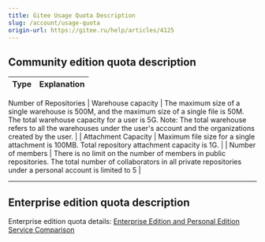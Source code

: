 ```yaml
---
title: Gitee Usage Quota Description
slug: /account/usage-quota
origin-url: https://gitee.ru/help/articles/4125
---
```


## Community edition quota description

| Type | Explanation |
|:------:|:--- |
Number of Repositories
| Warehouse capacity | The maximum size of a single warehouse is 500M, and the maximum size of a single file is 50M. The total warehouse capacity for a user is 5G. Note: The total warehouse refers to all the warehouses under the user's account and the organizations created by the user. |
| Attachment Capacity | Maximum file size for a single attachment is 100MB. Total repository attachment capacity is 1G. |
| Number of members | There is no limit on the number of members in public repositories. The total number of collaborators in all private repositories under a personal account is limited to 5 |

-------------------------

## Enterprise edition quota description

Enterprise edition quota details: [Enterprise Edition and Personal Edition Service Comparison](/help/articles/4167)